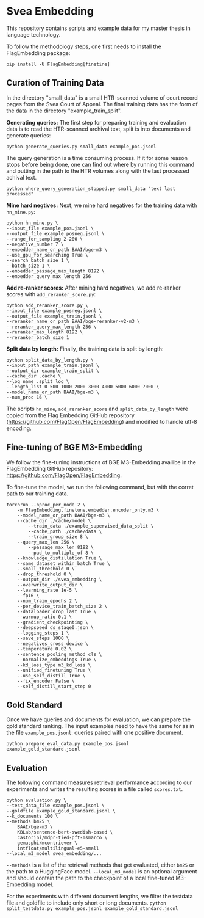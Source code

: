 # Svea Embedding
This repository contains scripts and example data for my master thesis in language technology.

To follow the methodology steps, one first needs to install the FlagEmbedding package:

`pip install -U FlagEmbedding[finetine]`

## Curation of Training Data
In the directory "small_data" is a small HTR-scanned volume of court record pages from the Svea Court of Appeal. The final training data has the form of the data in the directory "example_train_split".

**Generating queries:**
The first step for preparing training and evaluation data is to read the HTR-scanned archival text, split is into documents and generate queries: 

`python generate_queries.py small_data example_pos.jsonl`

The query generation is a time consuming process. If it for some reason stops before being done, one can find out where by running this command and putting in the path to the HTR volumes along with the last processed achival text.

`python where_query_generation_stopped.py small_data "text last processed"`

**Mine hard negtives:**
Next, we mine hard negatives for the training data with `hn_mine.py`:
```
python hn_mine.py \
--input_file example_pos.jsonl \
--output_file example_posneg.jsonl \
--range_for_sampling 2-200 \
--negative_number 7 \
--embedder_name_or_path BAAI/bge-m3 \
--use_gpu_for_searching True \
--search_batch_size 1 \
--batch_size 1 \
--embedder_passage_max_length 8192 \
--embedder_query_max_length 256
```

**Add re-ranker scores:**
After mining hard negatives, we add re-ranker scores with `add_reranker_score.py`:
```
python add_reranker_score.py \
--input_file example_posneg.jsonl \
--output_file example_train.jsonl \
--reranker_name_or_path BAAI/bge-reranker-v2-m3 \
--reranker_query_max_length 256 \
--reranker_max_length 8192 \
--reranker_batch_size 1
```

**Split data by length:**
Finally, the training data is split by length:
```
python split_data_by_length.py \
--input_path example_train.jsonl \
--output_dir example_train_split \
--cache_dir .cache \
--log_name .split_log \
--length_list 0 500 1000 2000 3000 4000 5000 6000 7000 \
--model_name_or_path BAAI/bge-m3 \
--num_proc 16 \
```

The scripts `hn_mine`, `add_reranker_score` and `split_data_by_length` were copied from the Flag Embedding GitHub repository (https://github.com/FlagOpen/FlagEmbedding) and modified to handle utf-8 encoding.

## Fine-tuning of BGE M3-Embedding
We follow the fine-tuning instructions of BGE M3-Embedding availibe in the FlagEmbedding GitHub repository: https://github.com/FlagOpen/FlagEmbedding.

To fine-tune the model, we run the following command, but with the corret path to our training data.
```
torchrun --nproc_per_node 2 \
	-m FlagEmbedding.finetune.embedder.encoder_only.m3 \
	--model_name_or_path BAAI/bge-m3 \
	--cache_dir ./cache/model \
    	--train_data ./example_supervised_data_split \
    	--cache_path ./cache/data \
    	--train_group_size 8 \
	--query_max_len 256 \
    	--passage_max_len 8192 \
    	--pad_to_multiple_of 8 \
	--knowledge_distillation True \
	--same_dataset_within_batch True \
	--small_threshold 0 \
	--drop_threshold 0 \
	--output_dir ./svea_embedding \
	--overwrite_output_dir \
	--learning_rate 1e-5 \
	--fp16 \
	--num_train_epochs 2 \
	--per_device_train_batch_size 2 \
	--dataloader_drop_last True \
	--warmup_ratio 0.1 \
	--gradient_checkpointing \
	--deepspeed ds_stage0.json \
	--logging_steps 1 \
	--save_steps 1000 \
	--negatives_cross_device \
	--temperature 0.02 \
	--sentence_pooling_method cls \
	--normalize_embeddings True \
	--kd_loss_type m3_kd_loss \
	--unified_finetuning True \
	--use_self_distill True \
	--fix_encoder False \
	--self_distill_start_step 0 
```

## Gold Standard
Once we have queries and documents for evaluation, we can prepare the gold standard ranking. The input examples need to have the same for as in the file `example_pos.jsonl`: queries paired with one positive document.

`python prepare_eval_data.py example_pos.jsonl example_gold_standard.jsonl`

## Evaluation
The following command measures retrieval performance according to our experiments and writes the resulting scores in a file called `scores.txt`.
```
python evaluation.py \
--test_data_file example_pos.jsonl \
--goldfile example_gold_standard.jsonl \
--k_documents 100 \
--methods bm25 \
	BAAI/bge-m3 \
	KBLab/sentence-bert-swedish-cased \
	castorini/mdpr-tied-pft-msmarco \
	gemasphi/mcontriever \
	intfloat/multilingual-e5-small
--local_m3_model svea_embedding/...
```
`--methods` is a list of the retrieval methods that get evaluated, either `bm25` or the path to a HuggingFace model.
`--local_m3_model` is an optional argument and should contain the path to the checkpoint of a local fine-tuned M3-Embedding model.

For the experiments with different document lengths, we filter the testdata file and goldfile to include only short or long documents.
`python split_testdata.py example_pos.jsonl example_gold_standard.jsonl`
